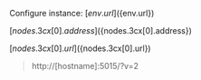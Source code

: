 Configure instance: [${env.url}](${env.url})

[${nodes.3cx[0].address}](${nodes.3cx[0].address})


[${nodes.3cx[0].url}](${nodes.3cx[0].url})


> http://[hostname]:5015/?v=2

